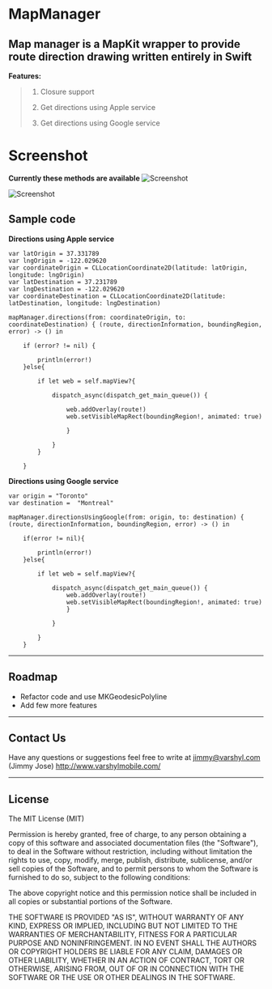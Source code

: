 MapManager
=====================

Map manager is a MapKit wrapper to provide route direction drawing written entirely in Swift
----------------------------------
**Features:**
>  1) Closure support 
>  
>  2) Get directions using Apple service 
>  
>  3) Get directions using Google service 

Screenshot
==========
**Currently these methods are available**
![Screenshot](http://imgur.com/qhytrPs.png)


![Screenshot](http://imgur.com/BpZ8XPx.png)



Sample code
-----------

**Directions using Apple service**

    var latOrigin = 37.331789
    var lngOrigin = -122.029620
    var coordinateOrigin = CLLocationCoordinate2D(latitude: latOrigin, longitude: lngOrigin)
    var latDestination = 37.231789
    var lngDestination = -122.029620
    var coordinateDestination = CLLocationCoordinate2D(latitude: latDestination, longitude: lngDestination)
        
    mapManager.directions(from: coordinateOrigin, to: coordinateDestination) { (route, directionInformation, boundingRegion, error) -> () in
            
        if (error? != nil) {
                
            println(error!)
        }else{
                
            if let web = self.mapView?{
                    
                dispatch_async(dispatch_get_main_queue()) {
                        
                    web.addOverlay(route!)
                    web.setVisibleMapRect(boundingRegion!, animated: true)
                        
                    }
                    
                }
            }
            
        }
            

**Directions using Google service**

    var origin = "Toronto"
    var destination =  "Montreal"
        
    mapManager.directionsUsingGoogle(from: origin, to: destination) { (route, directionInformation, boundingRegion, error) -> () in
            
        if(error != nil){
                
            println(error!)
        }else{
                
            if let web = self.mapView?{
                    
                dispatch_async(dispatch_get_main_queue()) {
                    web.addOverlay(route!)
                    web.setVisibleMapRect(boundingRegion!, animated: true)
                	}
                    
            	}
                
        	}
    	}

----------

Roadmap
---------------

 - Refactor code and use MKGeodesicPolyline
 - Add few more features

----------
Contact Us
---------------

Have any questions or suggestions feel free to write at jimmy@varshyl.com (Jimmy Jose)
http://www.varshylmobile.com/

----------
## License

The MIT License (MIT)

Permission is hereby granted, free of charge, to any person obtaining a copy of this software and associated documentation files (the "Software"), to deal in the Software without restriction, including without limitation the rights to use, copy, modify, merge, publish, distribute, sublicense, and/or sell copies of the Software, and to permit persons to whom the Software is furnished to do so, subject to the following conditions:

The above copyright notice and this permission notice shall be included in all copies or substantial portions of the Software.

THE SOFTWARE IS PROVIDED "AS IS", WITHOUT WARRANTY OF ANY KIND, EXPRESS OR IMPLIED, INCLUDING BUT NOT LIMITED TO THE WARRANTIES OF MERCHANTABILITY, FITNESS FOR A PARTICULAR PURPOSE AND NONINFRINGEMENT. IN NO EVENT SHALL THE AUTHORS OR COPYRIGHT HOLDERS BE LIABLE FOR ANY CLAIM, DAMAGES OR OTHER
LIABILITY, WHETHER IN AN ACTION OF CONTRACT, TORT OR OTHERWISE, ARISING FROM, OUT OF OR IN CONNECTION WITH THE SOFTWARE OR THE USE OR OTHER DEALINGS IN THE SOFTWARE.

